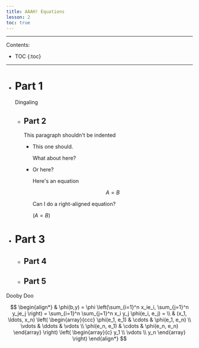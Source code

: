 ```yaml
---
title: AAAH! Equations
lesson: 2
toc: true
---
```

----------------------
Contents:
* TOC
{:toc}
----------------------

* # Part 1

  Dingaling

  * ## Part 2
      This paragraph shouldn't be indented

    * This one should.

      What about here?

    * Or here?

      Here's an equation

      $$
        A = B
      $$

      Can I do a right-aligned equation?

      \($A=B$\)

* # Part 3

  * ## Part 4

  * ## Part 5

Dooby Doo

$$
\begin{align*}
  & \phi(b,y) = \phi \left(\sum_{i=1}^n x_ie_i, \sum_{j=1}^n y_je_j \right)
  = \sum_{i=1}^n \sum_{j=1}^n x_i y_j \phi(e_i, e_j) = \\
  & (x_1, \ldots, x_n) \left( \begin{array}{ccc}
      \phi(e_1, e_1) & \cdots & \phi(e_1, e_n) \\
      \vdots & \ddots & \vdots \\
      \phi(e_n, e_1) & \cdots & \phi(e_n, e_n)
    \end{array} \right)
  \left( \begin{array}{c}
      y_1 \\
      \vdots \\
      y_n
    \end{array} \right)
\end{align*}
$$
